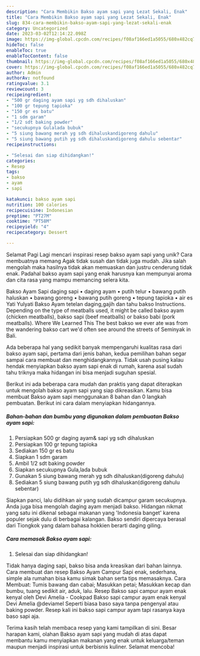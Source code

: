 ```yaml
---
description: "Cara Membikin Bakso ayam sapi yang Lezat Sekali, Enak"
title: "Cara Membikin Bakso ayam sapi yang Lezat Sekali, Enak"
slug: 834-cara-membikin-bakso-ayam-sapi-yang-lezat-sekali-enak
category: Uncategorized
date: 2023-03-02T12:14:22.098Z
image: https://img-global.cpcdn.com/recipes/f08af166ed1a5055/680x482cq70/bakso-ayam-sapi-foto-resep-utama.jpg
hideToc: false
enableToc: true
enableTocContent: false
thumbnail: https://img-global.cpcdn.com/recipes/f08af166ed1a5055/680x482cq70/bakso-ayam-sapi-foto-resep-utama.jpg
cover: https://img-global.cpcdn.com/recipes/f08af166ed1a5055/680x482cq70/bakso-ayam-sapi-foto-resep-utama.jpg
author: Admin
authorAv: notfound
ratingvalue: 3.1
reviewcount: 3
recipeingredient:
- "500 gr daging ayam sapi yg sdh dihaluskan"
- "100 gr tepung tapioka"
- "150 gr es batu"
- "1 sdm garam"
- "1/2 sdt baking powder"
- "secukupnya Gulalada bubuk"
- "5 siung bawang merah yg sdh dihaluskandigoreng dahulu"
- "5 siung bawang putih yg sdh dihaluskandigoreng dahulu sebentar"
recipeinstructions:

- "Selesai dan siap dihidangkan!"
categories:
- Resep
tags:
- bakso
- ayam
- sapi

katakunci: bakso ayam sapi 
nutrition: 100 calories
recipecuisine: Indonesian
preptime: "PT27M"
cooktime: "PT58M"
recipeyield: "4"
recipecategory: Dessert

---
```



Selamat Pagi Lagi mencari inspirasi resep bakso ayam sapi yang unik? Cara membuatnya memang Agak tidak susah dan tidak juga mudah. Jika salah mengolah maka hasilnya tidak akan memuaskan dan justru cenderung tidak enak. Padahal bakso ayam sapi yang enak harusnya kan mempunyai aroma dan cita rasa yang mampu memancing selera kita.


Bakso Ayam Sapi daging sapi • daging ayam • putih telur • bawang putih haluskan • bawang goreng • bawang putih goreng • tepung tapioka • air es Yati Yulyati Bakso Ayam tetelan daging,gajih dan tahu bakso Instructions. Depending on the type of meatballs used, it might be called bakso ayam (chicken meatballs), bakso sapi (beef meatballs) or bakso babi (pork meatballs). Where We Learned This The best bakso we ever ate was from the wandering bakso cart we&#39;d often see around the streets of Seminyak in Bali.

Ada beberapa hal yang sedikit banyak mempengaruhi kualitas rasa dari bakso ayam sapi, pertama dari jenis bahan, kedua pemilihan bahan segar sampai cara membuat dan menghidangkannya. Tidak usah pusing kalau hendak menyiapkan bakso ayam sapi enak di rumah, karena asal sudah tahu triknya maka hidangan ini bisa menjadi suguhan spesial.


Berikut ini ada beberapa cara mudah dan praktis yang dapat diterapkan untuk mengolah bakso ayam sapi yang siap dikreasikan. Kamu bisa membuat Bakso ayam sapi menggunakan 8 bahan dan 0 langkah pembuatan. Berikut ini cara dalam menyiapkan hidangannya.

<!--inarticleads1-->

##### Bahan-bahan dan bumbu yang digunakan dalam pembuatan Bakso ayam sapi:

1. Persiapkan 500 gr daging ayam&amp; sapi yg sdh dihaluskan
1. Persiapkan 100 gr tepung tapioka
1. Sediakan 150 gr es batu
1. Siapkan 1 sdm garam
1. Ambil 1/2 sdt baking powder
1. Siapkan secukupnya Gula,lada bubuk
1. Gunakan 5 siung bawang merah yg sdh dihaluskan(digoreng dahulu)
1. Sediakan 5 siung bawang putih yg sdh dihaluskan(digoreng dahulu sebentar)


Siapkan panci, lalu didihkan air yang sudah dicampur garam secukupnya. Anda juga bisa mengolah daging ayam menjadi bakso. Hidangan nikmat yang satu ini dikenal sebagai makanan yang &#39;Indonesia banget&#39; karena populer sejak dulu di berbagai kalangan. Bakso sendiri dipercaya berasal dari Tiongkok yang dalam bahasa hokkien berarti daging giling. 

<!--inarticleads2-->

##### Cara memasak Bakso ayam sapi:


1. Selesai dan siap dihidangkan!

Tidak hanya daging sapi, bakso bisa anda kreasikan dari bahan lainnya. Cara membuat dan resep Bakso Ayam Campur Sapi enak, sederhana, simple ala rumahan bisa kamu simak bahan serta tips memasaknya. Cara Membuat: Tumis bawang dan cabai; Masukkan petai; Masukkan kecap dan bumbu, tuang sedikit air, aduk, lalu. Resep Bakso sapi campur ayam enak kenyal oleh Devi Amelia - Cookpad Bakso sapi campur ayam enak kenyal Devi Amelia @deviamel Seperti biasa baso saya tanpa pengenyal atau baking powder. Resep kali ini bakso sapi campur ayam tapi rasanya kaya baso sapi aja. 

Terima kasih telah membaca resep yang kami tampilkan di sini. Besar harapan kami, olahan Bakso ayam sapi yang mudah di atas dapat membantu kamu menyiapkan makanan yang enak untuk keluarga/teman maupun menjadi inspirasi untuk berbisnis kuliner. Selamat mencoba!
